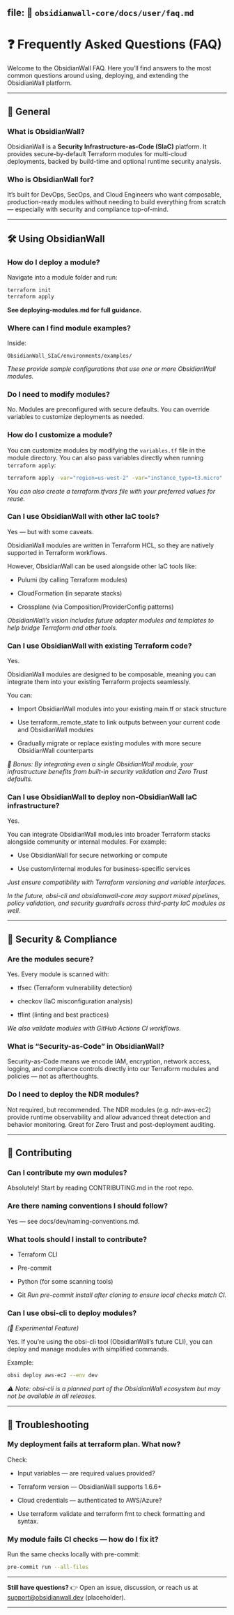## file: 📁 `obsidianwall-core/docs/user/faq.md`



# ❓ Frequently Asked Questions (FAQ)

Welcome to the ObsidianWall FAQ. Here you’ll find answers to the most common questions around using, deploying, and extending the ObsidianWall platform.

---

## 🧱 General

### What is ObsidianWall?
ObsidianWall is a **Security Infrastructure-as-Code (SIaC)** platform. It provides secure-by-default Terraform modules for multi-cloud deployments, backed by build-time and optional runtime security analysis.

### Who is ObsidianWall for?
It’s built for DevOps, SecOps, and Cloud Engineers who want composable, production-ready modules without needing to build everything from scratch — especially with security and compliance top-of-mind.

---

## 🛠️ Using ObsidianWall

### How do I deploy a module?
Navigate into a module folder and run:

```bash
terraform init
terraform apply
```
**See deploying-modules.md for full guidance.**

### Where can I find module examples?

Inside:
````
ObsidianWall_SIaC/environments/examples/

````
_These provide sample configurations that use one or more ObsidianWall modules._


### Do I need to modify modules?
No. Modules are preconfigured with secure defaults. You can override variables to customize deployments as needed.


### How do I customize a module?

You can customize modules by modifying the `variables.tf` file in the module directory. You can also pass variables directly when running `terraform apply`:

```bash
terraform apply -var="region=us-west-2" -var="instance_type=t3.micro"
```
_You can also create a terraform.tfvars file with your preferred values for reuse._


### Can I use ObsidianWall with other IaC tools?
Yes — but with some caveats.

ObsidianWall modules are written in Terraform HCL, so they are natively supported in Terraform workflows.

However, ObsidianWall can be used alongside other IaC tools like:

  - Pulumi (by calling Terraform modules)

  - CloudFormation (in separate stacks)

  - Crossplane (via Composition/ProviderConfig patterns)

_ObsidianWall’s vision includes future adapter modules and templates to help bridge Terraform and other tools._

### Can I use ObsidianWall with existing Terraform code?
Yes.

ObsidianWall modules are designed to be composable, meaning you can integrate them into your existing Terraform projects seamlessly.

You can:

  - Import ObsidianWall modules into your existing main.tf or stack structure

  - Use terraform_remote_state to link outputs between your current code and ObsidianWall modules

  - Gradually migrate or replace existing modules with more secure ObsidianWall counterparts

_🔐 Bonus: By integrating even a single ObsidianWall module, your infrastructure benefits from built-in security validation and Zero Trust defaults._


### Can I use ObsidianWall to deploy non-ObsidianWall IaC infrastructure?
Yes.

You can integrate ObsidianWall modules into broader Terraform stacks alongside community or internal modules. For example:

  - Use ObsidianWall for secure networking or compute

  - Use custom/internal modules for business-specific services

_Just ensure compatibility with Terraform versioning and variable interfaces._

_In the future, obsi-cli and obsidianwall-core may support mixed pipelines, policy validation, and security guardrails across third-party IaC modules as well._

---

## 🔐 Security & Compliance

### Are the modules secure?
Yes. Every module is scanned with:

  - tfsec (Terraform vulnerability detection)

  - checkov (IaC misconfiguration analysis)

  - tflint (linting and best practices)

_We also validate modules with GitHub Actions CI workflows._

### What is “Security-as-Code” in ObsidianWall?
Security-as-Code means we encode IAM, encryption, network access, logging, and compliance controls directly into our Terraform modules and policies — not as afterthoughts.

### Do I need to deploy the NDR modules?
Not required, but recommended. The NDR modules (e.g. ndr-aws-ec2) provide runtime observability and allow advanced threat detection and behavior monitoring. Great for Zero Trust and post-deployment auditing.

---

## 🤝 Contributing

### Can I contribute my own modules?
Absolutely! Start by reading CONTRIBUTING.md in the root repo.

### Are there naming conventions I should follow?
Yes — see docs/dev/naming-conventions.md.

### What tools should I install to contribute?
  - Terraform CLI

  - Pre-commit

  - Python (for some scanning tools)

  - Git
_Run pre-commit install after cloning to ensure local checks match CI._  


### Can I use obsi-cli to deploy modules?
_(🧪 Experimental Feature)_

Yes. If you’re using the obsi-cli tool (ObsidianWall’s future CLI), you can deploy and manage modules with simplified commands.

Example:
```bash
obsi deploy aws-ec2 --env dev
```
_⚠️ Note: obsi-cli is a planned part of the ObsidianWall ecosystem but may not be available in all releases._


----

## 🚨 Troubleshooting

### My deployment fails at terraform plan. What now?
Check:

  - Input variables — are required values provided?

  - Terraform version — ObsidianWall supports 1.6.6+

  - Cloud credentials — authenticated to AWS/Azure?

  - Use terraform validate and terraform fmt to check formatting and syntax.

### My module fails CI checks — how do I fix it?
Run the same checks locally with pre-commit:
```bash
pre-commit run --all-files
```
---
**Still have questions?**
👉 Open an issue, discussion, or reach us at support@obsidianwall.dev (placeholder).

---

